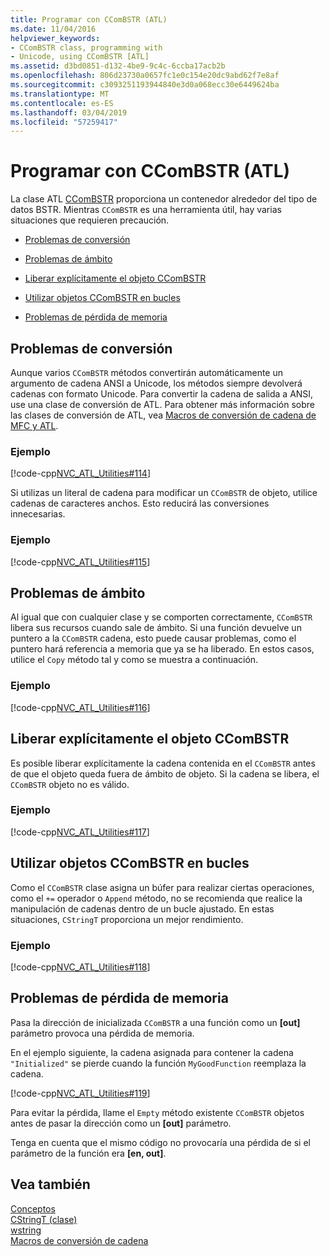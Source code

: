 ```yaml
---
title: Programar con CComBSTR (ATL)
ms.date: 11/04/2016
helpviewer_keywords:
- CComBSTR class, programming with
- Unicode, using CComBSTR [ATL]
ms.assetid: d3bd0851-d132-4be9-9c4c-6ccba17acb2b
ms.openlocfilehash: 806d23730a0657fc1e0c154e20dc9abd62f7e8af
ms.sourcegitcommit: c3093251193944840e3d0a068ecc30e6449624ba
ms.translationtype: MT
ms.contentlocale: es-ES
ms.lasthandoff: 03/04/2019
ms.locfileid: "57259417"
---
```

# <a name="programming-with-ccombstr-atl"></a>Programar con CComBSTR (ATL)

La clase ATL [CComBSTR](../atl/reference/ccombstr-class.md) proporciona un contenedor alrededor del tipo de datos BSTR. Mientras `CComBSTR` es una herramienta útil, hay varias situaciones que requieren precaución.

- [Problemas de conversión](#programmingwithccombstr_conversionissues)

- [Problemas de ámbito](#programmingwithccombstr_scopeissues)

- [Liberar explícitamente el objeto CComBSTR](#programmingwithccombstr_explicitlyfreeing)

- [Utilizar objetos CComBSTR en bucles](#programmingwithccombstr_usingloops)

- [Problemas de pérdida de memoria](#programmingwithccombstr_memoryleaks)

##  <a name="programmingwithccombstr_conversionissues"></a> Problemas de conversión

Aunque varios `CComBSTR` métodos convertirán automáticamente un argumento de cadena ANSI a Unicode, los métodos siempre devolverá cadenas con formato Unicode. Para convertir la cadena de salida a ANSI, use una clase de conversión de ATL. Para obtener más información sobre las clases de conversión de ATL, vea [Macros de conversión de cadena de MFC y ATL](reference/string-conversion-macros.md).

### <a name="example"></a>Ejemplo

[!code-cpp[NVC_ATL_Utilities#114](../atl/codesnippet/cpp/programming-with-ccombstr-atl_1.cpp)]

Si utilizas un literal de cadena para modificar un `CComBSTR` de objeto, utilice cadenas de caracteres anchos. Esto reducirá las conversiones innecesarias.

### <a name="example"></a>Ejemplo

[!code-cpp[NVC_ATL_Utilities#115](../atl/codesnippet/cpp/programming-with-ccombstr-atl_2.cpp)]

##  <a name="programmingwithccombstr_scopeissues"></a> Problemas de ámbito

Al igual que con cualquier clase y se comporten correctamente, `CComBSTR` libera sus recursos cuando sale de ámbito. Si una función devuelve un puntero a la `CComBSTR` cadena, esto puede causar problemas, como el puntero hará referencia a memoria que ya se ha liberado. En estos casos, utilice el `Copy` método tal y como se muestra a continuación.

### <a name="example"></a>Ejemplo

[!code-cpp[NVC_ATL_Utilities#116](../atl/codesnippet/cpp/programming-with-ccombstr-atl_3.cpp)]

##  <a name="programmingwithccombstr_explicitlyfreeing"></a> Liberar explícitamente el objeto CComBSTR

Es posible liberar explícitamente la cadena contenida en el `CComBSTR` antes de que el objeto queda fuera de ámbito de objeto. Si la cadena se libera, el `CComBSTR` objeto no es válido.

### <a name="example"></a>Ejemplo

[!code-cpp[NVC_ATL_Utilities#117](../atl/codesnippet/cpp/programming-with-ccombstr-atl_4.cpp)]

##  <a name="programmingwithccombstr_usingloops"></a> Utilizar objetos CComBSTR en bucles

Como el `CComBSTR` clase asigna un búfer para realizar ciertas operaciones, como el `+=` operador o `Append` método, no se recomienda que realice la manipulación de cadenas dentro de un bucle ajustado. En estas situaciones, `CStringT` proporciona un mejor rendimiento.

### <a name="example"></a>Ejemplo

[!code-cpp[NVC_ATL_Utilities#118](../atl/codesnippet/cpp/programming-with-ccombstr-atl_5.cpp)]

##  <a name="programmingwithccombstr_memoryleaks"></a> Problemas de pérdida de memoria

Pasa la dirección de inicializada `CComBSTR` a una función como un **[out]** parámetro provoca una pérdida de memoria.

En el ejemplo siguiente, la cadena asignada para contener la cadena `"Initialized"` se pierde cuando la función `MyGoodFunction` reemplaza la cadena.

[!code-cpp[NVC_ATL_Utilities#119](../atl/codesnippet/cpp/programming-with-ccombstr-atl_6.cpp)]

Para evitar la pérdida, llame el `Empty` método existente `CComBSTR` objetos antes de pasar la dirección como un **[out]** parámetro.

Tenga en cuenta que el mismo código no provocaría una pérdida de si el parámetro de la función era **[en, out]**.

## <a name="see-also"></a>Vea también

[Conceptos](../atl/active-template-library-atl-concepts.md)<br/>
[CStringT (clase)](../atl-mfc-shared/reference/cstringt-class.md)<br/>
[wstring](../standard-library/basic-string-class.md)<br/>
[Macros de conversión de cadena](../atl/reference/string-conversion-macros.md)
